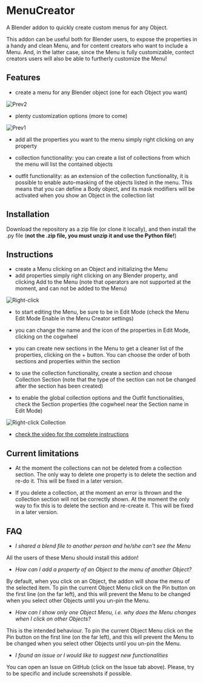 # MenuCreator
A Blender addon to quickly create custom menus for any Object.

This addon can be useful both for Blender users, to expose the properties in a handy and clean Menu, and for content creators who want to include a Menu. And, in the latter case, since the Menu is fully customizable, contect creators users will also be able to furtherly customize the Menu!

## Features
- create a menu for any Blender object (one for each Object you want)

![Prev2](https://i.ibb.co/Dw3sDLH/Eqh-COxv-Xc-AAqd1-H.jpg)

- plenty customization options (more to come)

![Prev1](https://i.ibb.co/mXdrYWg/Eqh-CLG3-Xc-AUYe3v.jpg)

- add all the properties you want to the menu simply right clicking on any property

- collection functionality: you can create a list of collections from which the menu will list the contained objects

- outfit functionality: as an extension of the collection functionality, it is possible to enable auto-masking of the objects listed in the menu. This means that you can define a Body object, and its mask modifiers will be activated when you show an Object in the collection list

## Installation
Download the repository as a zip file (or clone it locally), and then install the .py file (**not the .zip file, you must unzip it and use the Python file!**)

## Instructions
- create a Menu clicking on an Object and initializing the Menu
- add properties simply right clicking on any Blender property, and clicking Add to the Menu (note that operators are not supported at the moment, and can not be added to the Menu)

![Right-click](https://i.ibb.co/V3F2x9w/Eqh-CQo-GXUAE9pad.jpg)

- to start editing the Menu, be sure to be in Edit Mode (check the Menu Edit Mode Enable in the Menu Creator settings)

- you can change the name and the icon of the properties in Edit Mode, clicking on the cogwheel

- you can create new sections in the Menu to get a cleaner list of the properties, clicking on the + button. You can choose the order of both sections and properties within the section

- to use the collection functionality, create a section and choose Collection Section (note that the type of the section can not be changed after the section has been created)

- to enable the global collection options and the Outfit functionalities, check the Section properties (the cogwheel near the Section name in Edit Mode)

![Right-click Collection](https://i.ibb.co/7CT96KK/Eqh-CUMKXAAEB36u.jpg[/img])

- [check the video for the complete instructions](https://gofile.io/d/NPrmDS)

## Current limitations

- At the moment the collections can not be deleted from a collection section. The only way to delete one property is to delete the section and re-do it. This will be fixed in a later version.

- If you delete a collection, at the moment an error is thrown and the collection section will not be correctly shown. At the moment the only way to fix this is to delete the section and re-create it. This will be fixed in a later version.

## FAQ

- *I shared a blend file to another person and he/she can't see the Menu*

All the users of these Menu should install this addon!

- *How can I add a property of an Object to the menu of another Object?*

By default, when you click on an Object, the addon will show the menu of the selected item. To pin the current Object Menu click on the Pin button on the first line (on the far left), and this will prevent the Menu to be changed when you select other Objects until you un-pin the Menu.

- *How can I show only one Object Menu, i.e. why does the Menu changes when I click on other Objects?*

This is the intended behaviour. To pin the current Object Menu click on the Pin button on the first line (on the far left), and this will prevent the Menu to be changed when you select other Objects until you un-pin the Menu.

- *I found an issue or I would like to suggest new functionalities*

You can open an Issue on GitHub (click on the Issue tab above). Please, try to be specific and include screenshots if possible.
